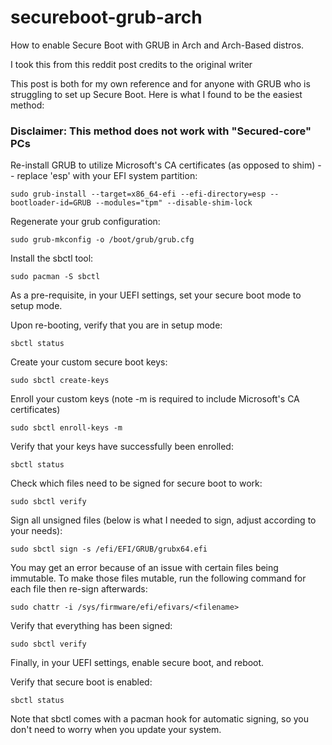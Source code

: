 # secureboot-grub-arch
How to enable Secure Boot with GRUB in Arch and Arch-Based distros.

I took this from this reddit post credits to the original writer


This post is both for my own reference and for anyone with GRUB who is struggling to set up Secure Boot. Here is what I found to be the easiest method:

### Disclaimer: This method does not work with "Secured-core" PCs

Re-install GRUB to utilize Microsoft's CA certificates (as opposed to shim) -- replace 'esp' with your EFI system partition:
```
sudo grub-install --target=x86_64-efi --efi-directory=esp --bootloader-id=GRUB --modules="tpm" --disable-shim-lock
```
Regenerate your grub configuration:
```
sudo grub-mkconfig -o /boot/grub/grub.cfg
```
Install the sbctl tool:
```
sudo pacman -S sbctl
```
As a pre-requisite, in your UEFI settings, set your secure boot mode to setup mode.

Upon re-booting, verify that you are in setup mode:
```
sbctl status
```
Create your custom secure boot keys:
```
sudo sbctl create-keys
```
Enroll your custom keys (note -m is required to include Microsoft's CA certificates)
```
sudo sbctl enroll-keys -m
```
Verify that your keys have successfully been enrolled:
```
sbctl status
```
Check which files need to be signed for secure boot to work:
```
sudo sbctl verify
```
Sign all unsigned files (below is what I needed to sign, adjust according to your needs):
```
sudo sbctl sign -s /efi/EFI/GRUB/grubx64.efi
```
You may get an error because of an issue with certain files being immutable. To make those files mutable, run the following command for each file then re-sign afterwards:
```
sudo chattr -i /sys/firmware/efi/efivars/<filename>
```
Verify that everything has been signed:
```
sudo sbctl verify
```
Finally, in your UEFI settings, enable secure boot, and reboot.

Verify that secure boot is enabled:
```
sbctl status
```
Note that sbctl comes with a pacman hook for automatic signing, so you don't need to worry when you update your system.
